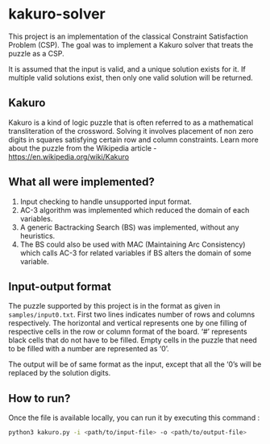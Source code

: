 # kakuro-solver
This project is an implementation of the classical Constraint Satisfaction Problem (CSP). The goal was to implement a Kakuro solver that treats the puzzle as a CSP. 

It is assumed that the input is valid, and a unique solution exists for it. If multiple valid solutions exist, then only one valid solution will be returned.

## Kakuro
Kakuro is a kind of logic puzzle that is often referred to as a mathematical transliteration of the crossword. Solving it involves placement of non zero digits in squares satisfying certain row and column constraints. Learn more about the puzzle from the Wikipedia article - https://en.wikipedia.org/wiki/Kakuro

## What all were implemented?
1. Input checking to handle unsupported input format.
2. AC-3 algorithm was implemented which reduced the domain of each variables.
3. A generic Bactracking Search (BS) was implemented, without any heuristics. 
4. The BS could also be used with MAC (Maintaining Arc Consistency) which calls AC-3 for related variables if BS alters the domain of some variable. 

## Input-output format
The puzzle supported by this project is in the format as given in ``` samples/input0.txt ```. First two lines indicates number of rows and columns respectively. The horizontal and vertical represents one by one filling of respective cells in the row or column format of the board. ‘#’ represents black cells that do not have to be filled. Empty cells in the puzzle that need to be filled with a number are represented as ‘0’.

The output will be of same format as the input, except that all the ‘0’s will be replaced by the solution digits.

## How to run?
Once the file is available locally, you can run it by executing this command :  
  ```zsh
  python3 kakuro.py -i <path/to/input-file> -o <path/to/output-file>
  ```
